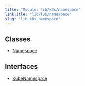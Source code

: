```yaml
---
title: "Module: lib/k8s/namespace"
linkTitle: "lib/k8s/namespace"
slug: "lib_k8s_namespace"
---
```


## Classes

- [Namespace](../classes/lib_k8s_namespace.Namespace.md)

## Interfaces

- [KubeNamespace](../interfaces/lib_k8s_namespace.KubeNamespace.md)
